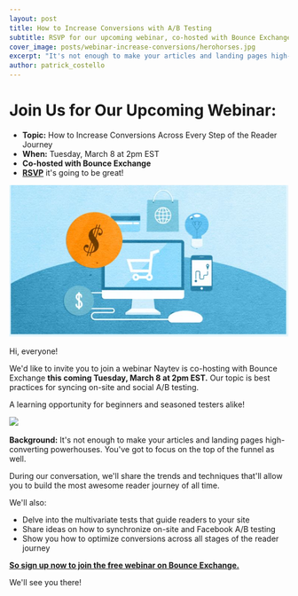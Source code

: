 ```yaml
---
layout: post
title: How to Increase Conversions with A/B Testing
subtitle: RSVP for our upcoming webinar, co-hosted with Bounce Exchange
cover_image: posts/webinar-increase-conversions/herohorses.jpg
excerpt: "It's not enough to make your articles and landing pages high-converting powerhouses."
author: patrick_costello
---
```


# Join Us for Our Upcoming Webinar:

* **Topic:** How to Increase Conversions Across Every Step of the Reader Journey  
* **When:** Tuesday, March 8 at 2pm EST  
* **Co-hosted with Bounce Exchange**  
* [**RSVP**](http://www.bounceexchange.com/webinars/increase-conversions-across-every-step-in-the-reader-journey.html) it's going to be great!

<div class="full zoomable"><img src="/images/posts/webinar-increase-conversions/promocropped.jpg"></div>

Hi, everyone! 

We'd like to invite you to join a webinar Naytev is co-hosting with Bounce Exchange **this coming Tuesday, March 8 at 2pm EST.** Our topic is best practices for syncing on-site and social A/B testing.

A learning opportunity for beginners and seasoned testers alike!

<div class="full zoomable"><img src="/images/posts/webinar-increase-conversions/promo.png"></div>

**Background:** It's not enough to make your articles and landing pages high-converting powerhouses. You've got to focus on the top of the funnel as well. 

During our conversation, we'll share the trends and techniques that'll allow you to build the most awesome reader journey of all time.

We'll also:
* Delve into the multivariate tests that guide readers to your site 
* Share ideas on how to synchronize on-site and Facebook A/B testing
* Show you how to optimize conversions across all stages of the reader journey


[**So sign up now to join the free webinar on Bounce Exchange.**](http://www.bounceexchange.com/webinars/increase-conversions-across-every-step-in-the-reader-journey.html)

We'll see you there!